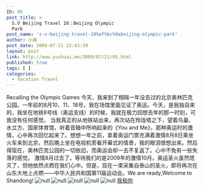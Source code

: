 ```yaml
---
ID: 95
post_title: >
  S.V Beijing Travel 10：Beijing Olympic
  Park
post_name: 's-v-beijing-travel-10%ef%bc%9abeijing-olympic-park'
author: 小奥
post_date: 2009-07-21 22:43:39
layout: post
link: http://www.yushuai.me/2009/07/21/95.html
published: true
tags: [ ]
categories:
  - Vacation Travel
---
```

Recalling the Olympic Games
今天，我来到了相隔一年没去过的北京奥林匹克公园。一年前的8月10、11、18号，我在场馆里面见证了奥运。今天，是我独自来的，我坐在地铁8号线（奥运支线）的时候，我就在极力回想去年的那一时刻，可我没有任何感觉。<!--more-->
当我真正的从地铁站出来，再次站在玲珑塔之下，望着鸟巢、水立方、国家体育馆，听着音箱中所响起来的《You and Me》，那种奥运时的激情，心中再次回忆起来了。想想一年之前，拿着奥运门票充满着激情8月8日乘坐火车来到北京，然后晚上坐在电视机旁看开幕式的情景，我的眼泪很想出来。然后得现在，奥林匹克公园的一切依旧，而奥运会却一去不复返了。心中不免有一些失落的感觉。
激情8月过去了，等待我们的是2009年的激情10月。奥运圣火虽然熄灭了，但他依然点燃在我们心中。但是，现在一束采集自泰山的圣火，即将再次在山东大地上点燃——中华人民共和国第11届运动会。We are ready,Welcome to Shandong!<img src="http://i3.6.cn/cvbnm/b3/d1/87/826252232f44655201fbf9b3ecba1791.jpg" alt="" />
<img src="http://i3.6.cn/cvbnm/4b/91/d2/d98466b126d2de618a32f260a03e8317.jpg" alt="null" />
<img src="http://i3.6.cn/cvbnm/51/03/e6/07d8a3bbaece8e748bab2bb2c518abb7.jpg" alt="null" />
<img src="http://i3.6.cn/cvbnm/af/6b/ee/a844bddd3681bbc603e49d89bc23e0be.jpg" alt="null" />
<img src="http://i3.6.cn/cvbnm/e7/27/01/3d984bc8fdb770235bfde705315bf396.jpg" alt="null" />
<img src="http://i3.6.cn/cvbnm/46/1d/bc/aeaabb1d1319cad02567bd223752da72.jpg" alt="null" />
<a href="http://cdi.chinadaily.com.cn/attach/bbs/200808/12/1218505228_u2fU.mp3">我和你</a>
